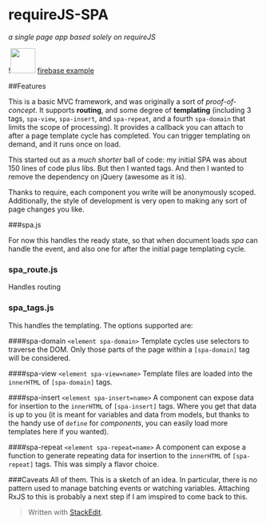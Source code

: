 requireJS-SPA
== 
_a single page app based solely on requireJS_

!<img src="http://imgur.com/Z6aUxQU.png" width="50vw" />
[firebase example](https://requirejs-spa.firebaseapp.com/)

##Features

This is a basic MVC framework, and was originally a sort of _proof-of-concept_. It supports **routing**, and some degree of **templating** (including 3 tags, `spa-view`, `spa-insert`, and `spa-repeat`, and a fourth `spa-domain` that limits the scope of processing). It provides a callback you can attach to after a page template cycle has completed. You can trigger templating on demand, and it runs once on load.

This started out as a _much shorter_ ball of code: my initial SPA was about 150 lines of code plus libs. But then I wanted tags. And then I wanted to remove the dependency on jQuery (awesome as it is).

Thanks to require, each component you write will be anonymously scoped.
Additionally, the style of development is very open to making any sort of page changes you like.

###spa.js

For now this handles the ready state, so that when document loads _spa_ can handle the event, and also one for after the
initial page templating cycle.

### spa_route.js

Handles routing

### spa_tags.js

This handles the templating. The options supported are:

####spa-domain
`<element spa-domain>`
Template cycles use selectors to traverse the DOM. Only those parts of the page within a `[spa-domain]` tag will be considered.

####spa-view
`<element spa-view=name>`
Template files are loaded into the `innerHTML` of `[spa-domain]` tags.

####spa-insert
`<element spa-insert=name>`
A component can expose data for insertion to the `innerHTML` of `[spa-insert]` tags. Where you get that data is up to you (it is meant for variables and data from models, but thanks to the handy use of `define` for _components_, you can easily load more templates here if you wanted).

####spa-repeat
`<element spa-repeat=name>`
A component can expose a function to generate repeating data for insertion to the `innerHTML` of `[spa-repeat]` tags. This was simply a flavor choice.

###Caveats
All of them. This is a sketch of an idea. In particular, there is no pattern used to manage batching events or watching variables. Attaching RxJS to this is probably a next step if I am imspired to come back to this.

> Written with [StackEdit](https://stackedit.io/).
